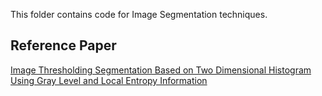 This folder contains code for Image Segmentation techniques.

## Reference Paper  
[Image Thresholding Segmentation Based on Two Dimensional Histogram Using Gray Level and Local Entropy Information](https://ieeexplore.ieee.org/document/8055550)

